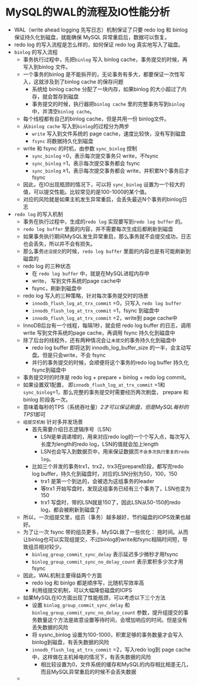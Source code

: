 # MySQL的WAL的流程及IO性能分析

- WAL（write ahead logging 先写日志）机制保证了只要 redo log 和 binlog 保证持久化到磁盘，就能确保 MySQL 异常重启后，数据可以恢复。
- redo log 的写入流程是怎么样的，如何保证 redo log 真实地写入了磁盘。
- `binlog` 的写入流程
    - 事务执行过程中，先把`binlog` 写入 binlog cache，事务提交的时候，再写入到binlog 文件。
    - 一个事务的binlog 是不能拆开的，无论事务有多大，都要保证一次性写入，这就涉及到了binlog cache 的保存问题
        - 系统给 binlog cache 分配了一块内存，如果binlog 的大小超过了内存，就会暂存到磁盘
        - 事务提交的时候，执行器把`binlog cache` 里的完整事务写到`binlog`中，并清空`binlog cache`。
    - 每个线程都有自己的binlog cache，但是共用一份 binlog文件。
    - 从`binlog cache` 写入到`binlog`的过程分为两步
        - `write` 写入到文件系统的 page cache，速度比较快，没有写到磁盘
        - `fsync` 将数据持久化到磁盘
    - write 和 fsync 的时机，由参数 `sync_binlog` 控制
        - `sync_binlog` =0，表示每次提交事务只 write，不fsync
        - `sync_binlog` =1，表示每次提交事务都会 fsync
        - `sync_binlog` ≥1，表示每次提交事务都会 write，并积累N个事务后才 fsync
    - 因此，在IO出现瓶颈的情况下，可以将 `sync_binlog`  设置为一个较大的值，可以提交性能。比较常见的是100-1000的某个值。
    - 对应的风险就是如果主机发生异常重启，会丢失最近N个事务的binlog日志
- `redo log` 的写入机制
    - 事务在执行过程中，生成的`redo log` 实现要写到`redo log buffer` 的。
    - `redo log buffer` 里面的内容，并不需要每次生成后都刷新到磁盘
    - 如果事务执行期间MySQL发生异常重启，那么事务就不会提交成功，日志也会丢失，所以并不会有损失。
    - 那么事务`还没提交`的时候，`redo log buffer`  里面的内容也是有可能刷新到磁盘的
    - redo log 的三种状态
        - 在 `redo log buffer`  中，就是在MySQL进程内存中
        - write， 写到文件系统的page cache中
        - fsync，刷新到磁盘中
    - redo log 写入的三种策略，针对每次事务提交时的场景
        - `innodb_flush_log_at_trx_commit` =0，只写入 `redo log buffer`
        - `innodb_flush_log_at_trx_commit` =1，fsync 到磁盘中
        - `innodb_flush_log_at_trx_commit` =2，write到 page cache中
    - InnoDB后台有一个线程，每隔1秒，就会把 redo log buffer 的日志，调用 write 写到文件系统的page cache，再调用 fsync 持久化到磁盘中
    - 除了后台的线程外，还有两种情况会让`未提交`的事务持久化到磁盘中
        - redo log buffer 即将达到 innodb_log_buffer_size 的一半，会主动写盘。但是只会write，不会 fsync
        - 并行的事务提交的时候，会顺便将这个事务的redo log buffer 持久化fsync到磁盘中
    - 事务提交时的时序是 redo log + prepare + binlog + redo log commit。
    - 如果设置双1配置，  即`innodb_flush_log_at_trx_commit` =1和`sync_binlog`=1，那么完整的事务提交时需要经历两次刷盘， prepare 和 binlog 阶段各一次。
    - 意味着每秒的TPS（系统吞吐量）*2才可以保证刷盘，但是MySQL每秒的TPS*1即可
    - `组提交机制`  针对多并发场景
        - 首先需要介绍日志逻辑序号（LSN）
            - LSN是单调递增的，用来对应redo log的一个个写入点，每次写入长度为length的redo log，LSN的值就会加上length
            - LSN也会写入到数据页中，用来保证数据页`不会多次执行重复的redo log`。
        - 比如三个并发的事务trx1，trx2，trx3在prepare阶段，都写完redo log buffer，持久化到磁盘时，对应的LSN分别为50，100，150
            - trx1 是第一个到达的，会被选为这组事务的leader
            - 等trx1 开始写盘时，发现这组事务已经有三个事务了，LSN也变为150
            - trx1 写盘时，带的LSN就是150了，因此LSN从50-150的redo log，都会被刷新到磁盘了
    - 所以，一次组提交里，组员（事务）越多越好，节约磁盘的IOPS效果也越好。
    - 为了让一次 fsync 带的组员更多，MySQL做了一些优化： 拖时间。从而让binlog也可以实现组提交，不过binlog的write和fsync相隔时间短，导致组员相对较少。
        - `binlog_group_commit_sync_delay` 表示延迟多少微秒才用fsync
        - `binlog_group_commit_sync_no_delay_count` 表示累积多少次才用fsync
    - 因此，WAL机制主要得益两个方面
        - redo log 和 binlgo 都是顺序写，比随机写效率高
        - 利用组提交机制，可以大幅降低磁盘的IOPS
    - 如果MySQL在IO方面出现了性能瓶颈，可以考虑以下三个方法
        - 设置 `binlog_group_commit_sync_delay` 和 `binlog_group_commit_sync_no_delay_count` 参数，提升组提交的事务数量这个方法是故意设置等待时间，会增加响应的时间。但是没有丢失数据的风险
        - 将 sysnc_binlog 设置为100-1000，积累足够的事务数量才会写入binlog到磁盘，有丢失数据的风险
        - `innodb_flush_log_at_trx_commit` =2，写入redo log到 page cache中，这样做在主机掉电的情况下，有丢失数据的风险
            - 相比较设置为0，文件系统的缓存和MySQL的内存相比相差无几，而且MySQL异常重启的时候不会丢失数据
    -